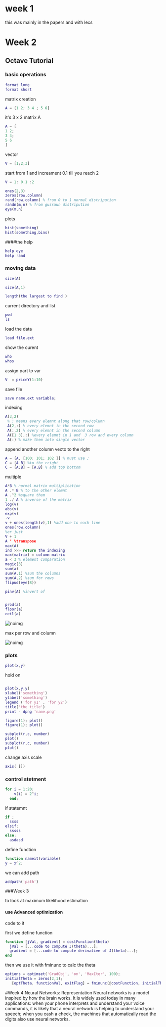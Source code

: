 

# week 1
this was mainly in the papers and with lecs


# Week 2
## Octave Tutorial

### basic operations
```MATLAB
format long
format short
```
matrix creation

```MATLAB
A = [1 2; 3 4 ; 5 6]
```
it's 3 x 2 matrix A

```MATLAB
A = [
1 2;
3 4;
5 6
]
```

vector

```MATLAB
V = [1;2;3]
```

start from 1 and increament 0.1 till you reach 2

```m
V = 1: 0.1 :2
```
```m
ones(2,3)
zeros(row,column)
rand(row,column) % from 0 to 1 normal distripution
randn(m,n) % from gussaun distripution
eye(m,n)
```
plots
```m
hist(something)
hist(something,bins)
```
####the help

```m
help eye
help rand
```

### moving data

```m
size(A)
```
```m
size(A,1)

length(the largest to find )

```
current directory and list

```m
pwd
ls
```
load the data
```m
load file.ext
```
show the curent
```m
who
whos

```
assign part to var

```m
V  = priceY(1:10)
```
save file
```m
save name.ext variable;
```

indexing

```m
A(3,2)
 % : means every elemnt along that row/column
 A(2,:) % every elemnt in the second row
 A(:,2) % every elemnt in the second column
 A([1 3],:) %every elemnt in 1 and  3 row and every column
 A(:) % make them into single vector
```
append another column vecto to the right

```m
A = [A, [100; 101; 102 ]] % must use ;
C = [A B] %to the rright
C = [A;B] = [A,B] % add top bottom
```
multiple

```m
A*B % normal matrix multiplication
A .* B % to the other elemnt
A .^2 %square them
1 ./ A % inverse of the matrix
log(v)
abs(v)
exp(v)
-v
v + ones(length(v),1) %add one to each line
ones(row,column)
%or just
V + 1
A ' %transpose
max(A)
ind >>> return the indexing
max(matrix) = column matrix
a < 3 % element comparation
magic(3)
sum(a)
sum(A,1) %sum the columns
sum(A,2) %sum for rows
flipud(eye(8))

pinv(A) %invert of


prod(a)
floor(a)
ceil(a)
```

![noimg](week2/Untitled.png)


max per row and column


![noimg](week2/screenshot_37.png)


### plots


```m
plot(x,y)
```

hold on
```m

plot(x,y,y)
xlabel('something')
ylabel('something')
legend ('for y1' , 'for y2')
title('the title')
print - dpng 'name.png'
```
```m
figure(1); plot()
figure(1); plot()

subplot(r,c, number)
plot()
subplot(r,c, number)
plot()
```
change axis scale
```m
axis( [])
```

### control stetment

```m
for i = 1:20;
    v(i) = 2^i;
  end;
```
if statemnt
```m
if ;
  ssss
elsif;
  sssss
else;
  asdasd
```

define function
```m
function nameit(variable)
y = x^2;
```
we can add path

```m
addpath('path')
```

###Week 3

to look at
maximum likelihood estimation

#### use Advanced optimization

code to it

first we define function

```m
function [jVal, gradient] = costFunction(theta)
  jVal = [...code to compute J(theta)...];
  gradient = [...code to compute derivative of J(theta)...];
end
```
then we use it with fminunc to calc the theta
```m
options = optimset('GradObj', 'on', 'MaxIter', 100);
initialTheta = zeros(2,1);
   [optTheta, functionVal, exitFlag] = fminunc(@costFunction, initialTheta, options);
```

#Week 4 Neural Networks: Representation
Neural networks is a model inspired by how the brain works. It is widely used today in many applications: when your phone interprets and understand your voice commands, it is likely that a neural network is helping to understand your speech; when you cash a check, the machines that automatically read the digits also use neural networks.

